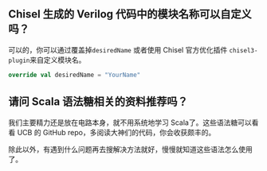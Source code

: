 ## Chisel 生成的 Verilog 代码中的模块名称可以自定义吗？

可以的，你可以通过覆盖掉`desiredName` 或者使用 Chisel 官方优化插件 `chisel3-plugin`来自定义模块名。

```scala
override val desiredName = "YourName"
```

## 请问 Scala 语法糖相关的资料推荐吗？

我们主要精力还是放在电路本身，就不用系统地学习 Scala了。这些语法糖可以看看 UCB 的 GitHub repo，多阅读大神们的代码，你会收获颇丰的。

除此以外，有遇到什么问题再去搜解决方法就好，慢慢就知道这些语法怎么使用了。
